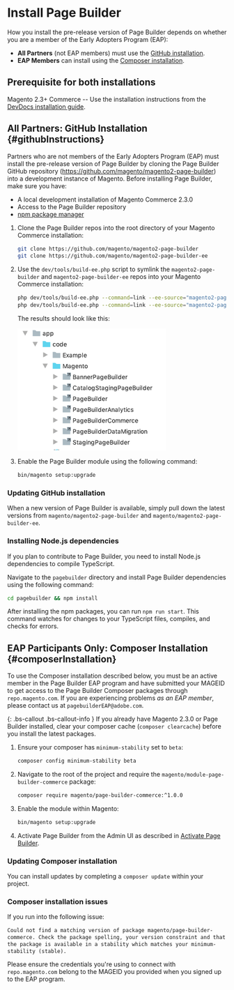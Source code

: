 # Install Page Builder

How you install the pre-release version of Page Builder depends on whether you are a member of the Early Adopters Program (EAP):

- **All Partners** (not EAP members) must use the [GitHub installation](#githubInstructions).
- **EAP Members** can install using the [Composer installation](#composerInstallation).

## Prerequisite for both installations

Magento 2.3+ Commerce -- Use the installation instructions from the [DevDocs installation guide](https://devdocs.magento.com/guides/v2.3/install-gde/bk-install-guide.html). 

## **All Partners**: GitHub Installation {#githubInstructions}

Partners who are not members of the Early Adopters Program (EAP) must install the pre-release version of Page Builder by cloning the Page Builder GitHub repository (https://github.com/magento/magento2-page-builder) into a development instance of Magento. 
Before installing Page Builder, make sure you have:

* A local development installation of Magento Commerce 2.3.0
* Access to the Page Builder repository
* [npm package manager](https://www.npmjs.com/get-npm)

1. Clone the Page Builder repos into the root directory of your Magento Commerce installation:

    ```bash
    git clone https://github.com/magento/magento2-page-builder
    git clone https://github.com/magento/magento2-page-builder-ee
    ```

2. Use the `dev/tools/build-ee.php` script to symlink the `magento2-page-builder` and `magento2-page-builder-ee` repos into your Magento Commerce installation:

    ```bash
    php dev/tools/build-ee.php --command=link --ee-source="magento2-page-builder" --ce-source="."
    php dev/tools/build-ee.php --command=link --ee-source="magento2-page-builder-ee" --ce-source="."
    ```
    
    The results should look like this:
    
    ![Symlinks to Page Builder](../images/symlinked-pagebuilder.png)

3. Enable the Page Builder module using the following command:

    ```bash
    bin/magento setup:upgrade
    ```

### Updating GitHub installation

When a new version of Page Builder is available, simply pull down the latest versions from `magento/magento2-page-builder` and `magento/magento2-page-builder-ee`.

### Installing Node.js dependencies

If you plan to contribute to Page Builder, you need to install Node.js dependencies to compile TypeScript.

Navigate to the `pagebuilder` directory and install Page Builder dependencies using the following command:

```bash
cd pagebuilder && npm install
```

After installing the npm packages, you can run `npm run start`. This command watches for changes to your TypeScript files, compiles, and checks for errors.

## **EAP Participants Only**: Composer Installation {#composerInstallation}

To use the Composer installation described below, you must be an active member in the Page Builder EAP program and have submitted your MAGEID to get access to the Page Builder Composer packages through `repo.magento.com`. 
If you are experiencing problems _as an EAP member_, please contact us at `pagebuilderEAP@adobe.com`.

{: .bs-callout .bs-callout-info }
If you already have Magento 2.3.0 or Page Builder installed, clear your composer cache (`composer clearcache`) before you install the latest packages.

1. Ensure your composer has `minimum-stability` set to `beta`:

    ```bash
    composer config minimum-stability beta
    ```

2. Navigate to the root of the project and require the `magento/module-page-builder-commerce` package:

    ```bash
    composer require magento/page-builder-commerce:^1.0.0
    ```
    
3. Enable the module within Magento:

    ``` bash
    bin/magento setup:upgrade
    ```
    
4. Activate Page Builder from the Admin UI as described in [Activate Page Builder](activate-pagebuilder.md).

### Updating Composer installation

You can install updates by completing a `composer update` within your project.

### Composer installation issues

If you run into the following issue:

```shell
Could not find a matching version of package magento/page-builder-commerce. Check the package spelling, your version constraint and that the package is available in a stability which matches your minimum-stability (stable).
```

Please ensure the credentials you're using to connect with `repo.magento.com` belong to the MAGEID you provided when you signed up to the EAP program.
